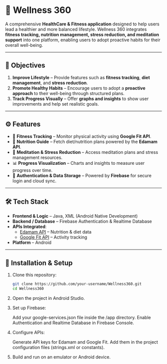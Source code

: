 # 🌿 Wellness 360  

A comprehensive **HealthCare & Fitness application** designed to help users lead a healthier and more balanced lifestyle. Wellness 360 integrates **fitness tracking, nutrition management, stress reduction, and meditation support** into one platform, enabling users to adopt proactive habits for their overall well-being.  

---

## 📌 Objectives  

1. **Improve Lifestyle** – Provide features such as **fitness tracking**, **diet management**, and **stress reduction**.  
2. **Promote Healthy Habits** – Encourage users to adopt a **proactive approach** to their well-being through structured plans.  
3. **Track Progress Visually** – Offer **graphs and insights** to show user improvements and help set realistic goals.  

---

## ⚙️ Features  

- 🏃 **Fitness Tracking** – Monitor physical activity using **Google Fit API**.  
- 🥗 **Nutrition Guide** – Fetch diet/nutrition plans powered by the **Edamam API**.  
- 🧘 **Meditation & Stress Reduction** – Access meditation plans and stress management resources.  
- 📊 **Progress Visualization** – Charts and insights to measure user progress over time.  
- 🔐 **Authentication & Data Storage** – Powered by **Firebase** for secure login and cloud sync.  

---

## 🛠️ Tech Stack  

- **Frontend & Logic** – Java, XML (Android Native Development)  
- **Backend / Database** – Firebase Authentication & Realtime Database  
- **APIs Integrated**:  
  - [Edamam API](https://developer.edamam.com/) – Nutrition & diet data  
  - [Google Fit API](https://developers.google.com/fit) – Activity tracking  
- **Platform** – Android  

---

## 🚀 Installation & Setup  

1. Clone this repository:  
   ```bash
   git clone https://github.com/your-username/Wellness360.git
   cd Wellness360
   
2. Open the project in Android Studio.

3. Set up Firebase:

   Add your google-services.json file inside the /app directory.
   Enable Authentication and Realtime Database in Firebase Console.

4. Configure APIs:

   Generate API keys for Edamam and Google Fit.
   Add them in the project configuration files (strings.xml or constants).

5. Build and run on an emulator or Android device.
